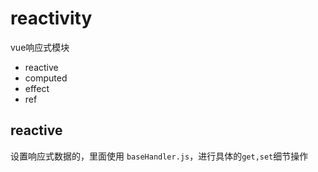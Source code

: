 <!--
 * @LastEditors: Sinosaurus
--> 
# reactivity

vue响应式模块

+ reactive
+ computed
+ effect
+ ref

## reactive
设置响应式数据的，里面使用 `baseHandler.js`，进行具体的`get,set`细节操作